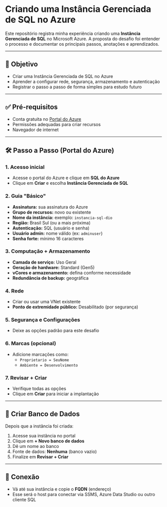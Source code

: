 # Criando uma Instância Gerenciada de SQL no Azure

Este repositório registra minha experiência criando uma **Instância Gerenciada de SQL** no Microsoft Azure. A proposta do desafio foi entender o processo e documentar os principais passos, anotações e aprendizados.

---

## 🎯 Objetivo

- Criar uma Instância Gerenciada de SQL no Azure
- Aprender a configurar rede, segurança, armazenamento e autenticação
- Registrar o passo a passo de forma simples para estudo futuro

---

## ✅ Pré-requisitos

- Conta gratuita no [Portal do Azure](https://portal.azure.com)
- Permissões adequadas para criar recursos
- Navegador de internet

---

## 🛠️ Passo a Passo (Portal do Azure)

### 1. Acesso inicial
- Acesse o portal do Azure e clique em **SQL do Azure**
- Clique em **Criar** e escolha **Instância Gerenciada de SQL**

### 2. Guia "Básico"
- **Assinatura:** sua assinatura do Azure
- **Grupo de recursos:** novo ou existente
- **Nome da instância:** exemplo: `instancia-sql-dio`
- **Região:** Brasil Sul (ou a mais próxima)
- **Autenticação:** SQL (usuário e senha)
- **Usuário admin:** nome válido (ex: `adminuser`)
- **Senha forte:** mínimo 16 caracteres

### 3. Computação + Armazenamento
- **Camada de serviço:** Uso Geral
- **Geração de hardware:** Standard (Gen5)
- **vCores e armazenamento:** defina conforme necessidade
- **Redundância de backup:** geográfica

### 4. Rede
- Criar ou usar uma VNet existente
- **Ponto de extremidade público:** Desabilitado (por segurança)

### 5. Segurança e Configurações
- Deixe as opções padrão para este desafio

### 6. Marcas (opcional)
- Adicione marcações como:
  - `Proprietario = SeuNome`
  - `Ambiente = Desenvolvimento`

### 7. Revisar + Criar
- Verifique todas as opções
- Clique em **Criar** para iniciar a implantação

---

## 🧠 Criar Banco de Dados

Depois que a instância foi criada:

1. Acesse sua instância no portal
2. Clique em **+ Novo banco de dados**
3. Dê um nome ao banco
4. Fonte de dados: **Nenhuma** (banco vazio)
5. Finalize em **Revisar + Criar**

---

## 🔗 Conexão

- Vá até sua instância e copie o **FQDN** (endereço)
- Esse será o host para conectar via SSMS, Azure Data Studio ou outro cliente SQL
